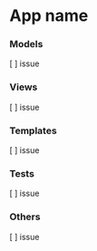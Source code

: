 # App name

### Models

[ ] issue

### Views

[ ] issue

### Templates

[ ] issue

### Tests

[ ] issue

### Others
[ ] issue
